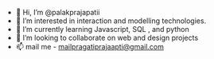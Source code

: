 - 👋 Hi, I’m @palakprajapatii
- 👀 I’m interested in interaction and modelling technologies.
- 🌱 I’m currently learning Javascript, SQL , and python
- 💞️ I’m looking to collaborate on web and design projects 
- 📫 mail me - mailpragatiprajaapti@gmail.com

<!---
palakprajapatii/palakprajapatii is a ✨ special ✨ repository because its `README.md` (this file) appears on your GitHub profile.
You can click the Preview link to take a look at your changes.
--->
